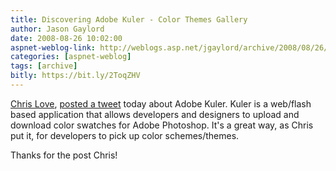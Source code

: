 ```yaml
---
title: Discovering Adobe Kuler - Color Themes Gallery
author: Jason Gaylord
date: 2008-08-26 10:02:00
aspnet-weblog-link: http://weblogs.asp.net/jgaylord/archive/2008/08/26/discovering-adobe-kuler-color-themes-gallery.aspx
categories: [aspnet-weblog]
tags: [archive]
bitly: https://bit.ly/2ToqZHV
---
```


[Chris Love](http://professionalaspnet.com/Default.aspx), [posted a tweet](http://twitter.com/ChrisLove/statuses/899296087) today about Adobe Kuler. Kuler is a web/flash based application that allows developers and designers to upload and download color swatches for Adobe Photoshop. It's a great way, as Chris put it, for developers to pick up color schemes/themes.

Thanks for the post Chris!
